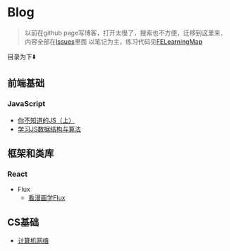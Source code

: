 # Blog

> 以前在github page写博客，打开太慢了，搜索也不方便，迁移到这里来，内容全部在[Issues](https://github.com/duyue6002/Blog/issues)里面
> 以笔记为主，练习代码见[FELearningMap](https://github.com/duyue6002/FELearningMap)

目录为下:arrow_down:

## 前端基础

### JavaScript

- [你不知道的JS（上）](https://github.com/duyue6002/Blog/issues/1)
- [学习JS数据结构与算法](https://github.com/duyue6002/Blog/issues/9)

## 框架和类库

### React

- Flux
  - [看漫画学Flux](https://github.com/duyue6002/Blog/issues/2)

## CS基础

- [计算机网络](https://github.com/duyue6002/Blog/issues?utf8=%E2%9C%93&q=is%3Aissue+is%3Aopen+%E7%BD%91%E7%BB%9C)
